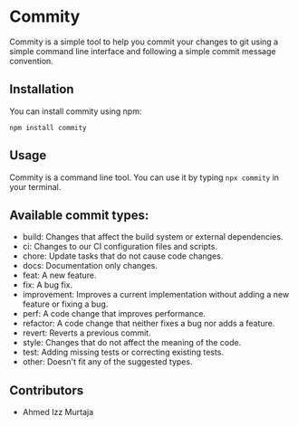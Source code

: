 # Commity 

Commity is a simple tool to help you commit your changes to git using a simple command line interface
and following a simple commit message convention.


## Installation

You can install commity using npm:

``npm install commity``

## Usage

Commity is a command line tool. You can use it by typing ``npx commity`` in your terminal.

## Available commit types:

- build: Changes that affect the build system or external dependencies.
- ci: Changes to our CI configuration files and scripts.
- chore: Update tasks that do not cause code changes.
- docs: Documentation only changes.
- feat: A new feature.
- fix: A bug fix.
- improvement: Improves a current implementation without adding a new feature or fixing a bug.
- perf: A code change that improves performance.
- refactor: A code change that neither fixes a bug nor adds a feature.
- revert: Reverts a previous commit.
- style: Changes that do not affect the meaning of the code.
- test: Adding missing tests or correcting existing tests.
- other: Doesn't fit any of the suggested types.

## Contributors

- Ahmed Izz Murtaja

